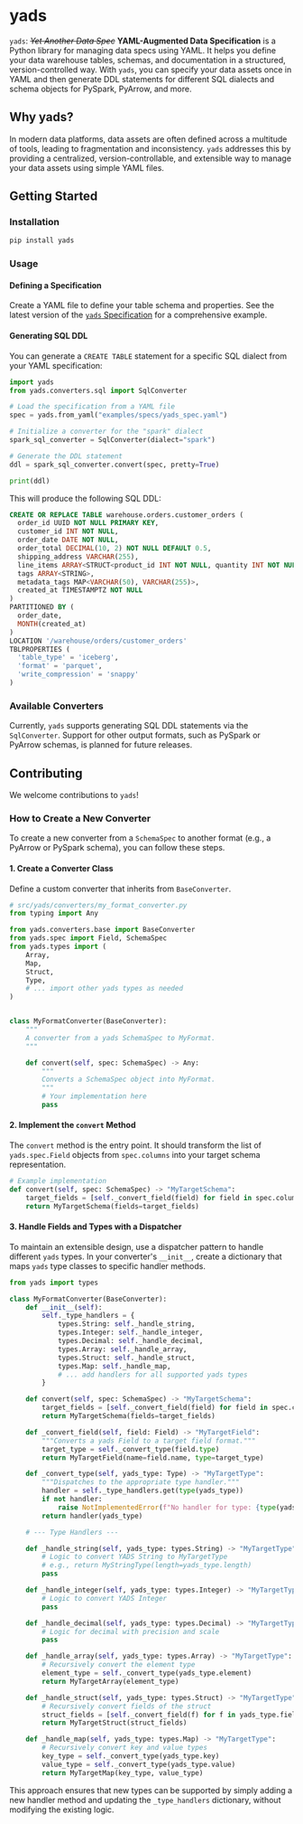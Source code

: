 # yads

`yads`: _~~Yet Another Data Spec~~_ **YAML-Augmented Data Specification** is a Python library for managing data specs using YAML. It helps you define your data warehouse tables, schemas, and documentation in a structured, version-controlled way. With `yads`, you can specify your data assets once in YAML and then generate DDL statements for different SQL dialects and schema objects for PySpark, PyArrow, and more.

## Why yads?

In modern data platforms, data assets are often defined across a multitude of tools, leading to fragmentation and inconsistency. `yads` addresses this by providing a centralized, version-controllable, and extensible way to manage your data assets using simple YAML files.

## Getting Started

### Installation

```bash
pip install yads
```

### Usage

#### Defining a Specification

Create a YAML file to define your table schema and properties. See the latest version of the [`yads` Specification](https://github.com/erich-hs/yads/blob/refactor/examples/specs/yads_spec.yaml) for a comprehensive example.

#### Generating SQL DDL

You can generate a `CREATE TABLE` statement for a specific SQL dialect from your YAML specification:

```python
import yads
from yads.converters.sql import SqlConverter

# Load the specification from a YAML file
spec = yads.from_yaml("examples/specs/yads_spec.yaml")

# Initialize a converter for the "spark" dialect
spark_sql_converter = SqlConverter(dialect="spark")

# Generate the DDL statement
ddl = spark_sql_converter.convert(spec, pretty=True)

print(ddl)
```

This will produce the following SQL DDL:

```sql
CREATE OR REPLACE TABLE warehouse.orders.customer_orders (
  order_id UUID NOT NULL PRIMARY KEY,
  customer_id INT NOT NULL,
  order_date DATE NOT NULL,
  order_total DECIMAL(10, 2) NOT NULL DEFAULT 0.5,
  shipping_address VARCHAR(255),
  line_items ARRAY<STRUCT<product_id INT NOT NULL, quantity INT NOT NULL, price DECIMAL(8, 2) NOT NULL>>,
  tags ARRAY<STRING>,
  metadata_tags MAP<VARCHAR(50), VARCHAR(255)>,
  created_at TIMESTAMPTZ NOT NULL
)
PARTITIONED BY (
  order_date,
  MONTH(created_at)
)
LOCATION '/warehouse/orders/customer_orders'
TBLPROPERTIES (
  'table_type' = 'iceberg',
  'format' = 'parquet',
  'write_compression' = 'snappy'
)
```

### Available Converters

Currently, `yads` supports generating SQL DDL statements via the `SqlConverter`. Support for other output formats, such as PySpark or PyArrow schemas, is planned for future releases.

## Contributing

We welcome contributions to `yads`!

### How to Create a New Converter

To create a new converter from a `SchemaSpec` to another format (e.g., a PyArrow or PySpark schema), you can follow these steps.

#### 1. Create a Converter Class

Define a custom converter that inherits from `BaseConverter`.

```python
# src/yads/converters/my_format_converter.py
from typing import Any

from yads.converters.base import BaseConverter
from yads.spec import Field, SchemaSpec
from yads.types import (
    Array,
    Map,
    Struct,
    Type,
    # ... import other yads types as needed
)


class MyFormatConverter(BaseConverter):
    """
    A converter from a yads SchemaSpec to MyFormat.
    """

    def convert(self, spec: SchemaSpec) -> Any:
        """
        Converts a SchemaSpec object into MyFormat.
        """
        # Your implementation here
        pass
```

#### 2. Implement the `convert` Method

The `convert` method is the entry point. It should transform the list of `yads.spec.Field` objects from `spec.columns` into your target schema representation.

```python
# Example implementation
def convert(self, spec: SchemaSpec) -> "MyTargetSchema":
    target_fields = [self._convert_field(field) for field in spec.columns]
    return MyTargetSchema(fields=target_fields)
```

#### 3. Handle Fields and Types with a Dispatcher

To maintain an extensible design, use a dispatcher pattern to handle different `yads` types. In your converter's `__init__`, create a dictionary that maps `yads` type classes to specific handler methods.

```python
from yads import types

class MyFormatConverter(BaseConverter):
    def __init__(self):
        self._type_handlers = {
            types.String: self._handle_string,
            types.Integer: self._handle_integer,
            types.Decimal: self._handle_decimal,
            types.Array: self._handle_array,
            types.Struct: self._handle_struct,
            types.Map: self._handle_map,
            # ... add handlers for all supported yads types
        }

    def convert(self, spec: SchemaSpec) -> "MyTargetSchema":
        target_fields = [self._convert_field(field) for field in spec.columns]
        return MyTargetSchema(fields=target_fields)

    def _convert_field(self, field: Field) -> "MyTargetField":
        """Converts a yads Field to a target field format."""
        target_type = self._convert_type(field.type)
        return MyTargetField(name=field.name, type=target_type)

    def _convert_type(self, yads_type: Type) -> "MyTargetType":
        """Dispatches to the appropriate type handler."""
        handler = self._type_handlers.get(type(yads_type))
        if not handler:
            raise NotImplementedError(f"No handler for type: {type(yads_type)}")
        return handler(yads_type)

    # --- Type Handlers ---

    def _handle_string(self, yads_type: types.String) -> "MyTargetType":
        # Logic to convert YADS String to MyTargetType
        # e.g., return MyStringType(length=yads_type.length)
        pass

    def _handle_integer(self, yads_type: types.Integer) -> "MyTargetType":
        # Logic to convert YADS Integer
        pass

    def _handle_decimal(self, yads_type: types.Decimal) -> "MyTargetType":
        # Logic for decimal with precision and scale
        pass

    def _handle_array(self, yads_type: types.Array) -> "MyTargetType":
        # Recursively convert the element type
        element_type = self._convert_type(yads_type.element)
        return MyTargetArray(element_type)

    def _handle_struct(self, yads_type: types.Struct) -> "MyTargetType":
        # Recursively convert fields of the struct
        struct_fields = [self._convert_field(f) for f in yads_type.fields]
        return MyTargetStruct(struct_fields)

    def _handle_map(self, yads_type: types.Map) -> "MyTargetType":
        # Recursively convert key and value types
        key_type = self._convert_type(yads_type.key)
        value_type = self._convert_type(yads_type.value)
        return MyTargetMap(key_type, value_type)
```

This approach ensures that new types can be supported by simply adding a new handler method and updating the `_type_handlers` dictionary, without modifying the existing logic.
